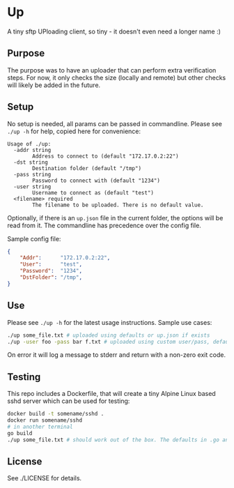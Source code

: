 # Up

A tiny sftp UPloading client, so tiny - it doesn't even need a longer name :)

## Purpose

The purpose was to have an uploader that can perform extra verification steps.
For now, it only checks the size (locally and remote) but other checks will likely
be added in the future.

## Setup

No setup is needed, all params can be passed in commandline. Please see `./up -h` for help,
copied here for convenience:

    Usage of ./up:
      -addr string
            Address to connect to (default "172.17.0.2:22")
      -dst string
            Destination folder (default "/tmp")
      -pass string
            Password to connect with (default "1234")
      -user string
            Username to connect as (default "test")
      <filename> required
            The filename to be uploaded. There is no default value.

Optionally, if there is an `up.json` file in the current folder, the options will be read from it.
The commandline has precedence over the config file.

Sample config file:

```JSON
{
	"Addr":      "172.17.0.2:22",
	"User":      "test",
	"Password":  "1234",
	"DstFolder": "/tmp",
}
```

## Use

Please see `./up -h` for the latest usage instructions. Sample use cases:

```Bash
./up some_file.txt # uploaded using defaults or up.json if exists
./up -user foo -pass bar f.txt # uploaded using custom user/pass, defaults for rest
```
On error it will log a message to stderr and return with a non-zero exit code.

## Testing

This repo includes a Dockerfile, that will create a tiny Alpine Linux based sshd server which
can be used for testing:

```Bash
docker build -t somename/sshd .
docker run somename/sshd
# in another terminal
go build
./up some_file.txt # should work out of the box. The defaults in .go and Dockerfile match.
```

## License

See ./LICENSE for details.

